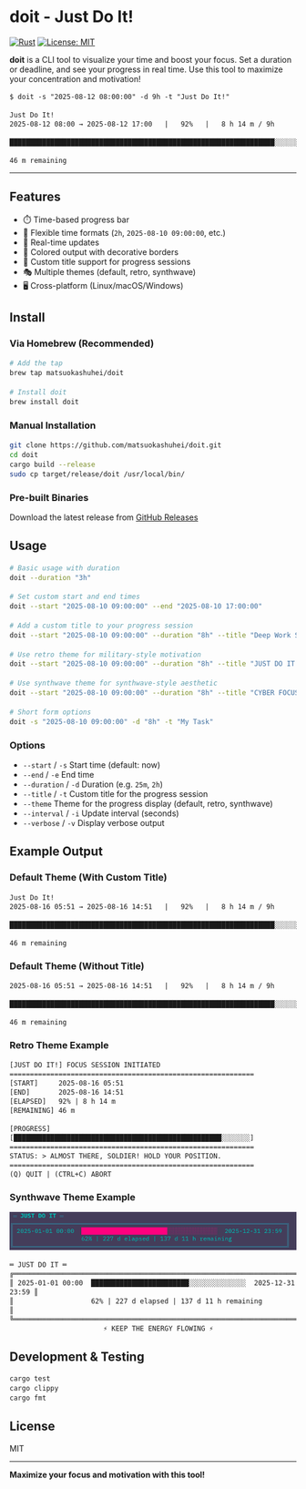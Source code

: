 # doit - Just Do It!

[![Rust](https://img.shields.io/badge/rust-1.70+-orange.svg)](https://www.rust-lang.org)
[![License: MIT](https://img.shields.io/badge/License-MIT-yellow.svg)](https://opensource.org/licenses/MIT)


**doit** is a CLI tool to visualize your time and boost your focus.
Set a duration or deadline, and see your progress in real time.
Use this tool to maximize your concentration and motivation!

```
$ doit -s "2025-08-12 08:00:00" -d 9h -t "Just Do It!"

Just Do It!
2025-08-12 08:00 → 2025-08-12 17:00   |   92%   |   8 h 14 m / 9h

█████████████████████████████████████████████████████████████████░░░░░░

46 m remaining
```
---

## Features

- ⏱️ Time-based progress bar
- 🎯 Flexible time formats (`2h`, `2025-08-10 09:00:00`, etc.)
- 🔄 Real-time updates
- 🎨 Colored output with decorative borders
- 📝 Custom title support for progress sessions
- 🎭 Multiple themes (default, retro, synthwave)
- 🖥️ Cross-platform (Linux/macOS/Windows)

## Install

### Via Homebrew (Recommended)

```bash
# Add the tap
brew tap matsuokashuhei/doit

# Install doit
brew install doit
```

### Manual Installation

```bash
git clone https://github.com/matsuokashuhei/doit.git
cd doit
cargo build --release
sudo cp target/release/doit /usr/local/bin/
```

### Pre-built Binaries

Download the latest release from [GitHub Releases](https://github.com/matsuokashuhei/doit/releases)

## Usage

```bash
# Basic usage with duration
doit --duration "3h"

# Set custom start and end times
doit --start "2025-08-10 09:00:00" --end "2025-08-10 17:00:00"

# Add a custom title to your progress session
doit --start "2025-08-10 09:00:00" --duration "8h" --title "Deep Work Session"

# Use retro theme for military-style motivation
doit --start "2025-08-10 09:00:00" --duration "8h" --title "JUST DO IT!" --theme retro

# Use synthwave theme for synthwave-style aesthetic
doit --start "2025-08-10 09:00:00" --duration "8h" --title "CYBER FOCUS" --theme synthwave

# Short form options
doit -s "2025-08-10 09:00:00" -d "8h" -t "My Task"
```

### Options

- `--start` / `-s` Start time (default: now)
- `--end` / `-e` End time
- `--duration` / `-d` Duration (e.g. `25m`, `2h`)
- `--title` / `-t` Custom title for the progress session
- `--theme` Theme for the progress display (default, retro, synthwave)
- `--interval` / `-i` Update interval (seconds)
- `--verbose` / `-v` Display verbose output

## Example Output

### Default Theme (With Custom Title)

```
Just Do It!
2025-08-16 05:51 → 2025-08-16 14:51   |   92%   |   8 h 14 m / 9h

█████████████████████████████████████████████████████████████████░░░░░░

46 m remaining
```

### Default Theme (Without Title)

```
2025-08-16 05:51 → 2025-08-16 14:51   |   92%   |   8 h 14 m / 9h

█████████████████████████████████████████████████████████████████░░░░░░

46 m remaining
```

### Retro Theme Example

```
[JUST DO IT!] FOCUS SESSION INITIATED
============================================================
[START]     2025-08-16 05:51
[END]       2025-08-16 14:51
[ELAPSED]   92% | 8 h 14 m
[REMAINING] 46 m

[PROGRESS]
[███████████████████████████████████████████████████░░░░░░░]
============================================================
STATUS: > ALMOST THERE, SOLDIER! HOLD YOUR POSITION.
============================================================
(Q) QUIT | (CTRL+C) ABORT
```

### Synthwave Theme Example

![synthwave](images/synthwave.png)

```
═ JUST DO IT ═
╔════════════════════════════════════════════════════════════════════════════╗
║ 2025-01-01 00:00  ████████████████████████░░░░░░░░░░░░░░  2025-12-31 23:59 ║
║                   62% | 227 d elapsed | 137 d 11 h remaining               ║
╚════════════════════════════════════════════════════════════════════════════╝
                       ⚡ KEEP THE ENERGY FLOWING ⚡
```

## Development & Testing

```bash
cargo test
cargo clippy
cargo fmt
```

## License

MIT

---

**Maximize your focus and motivation with this tool!**
